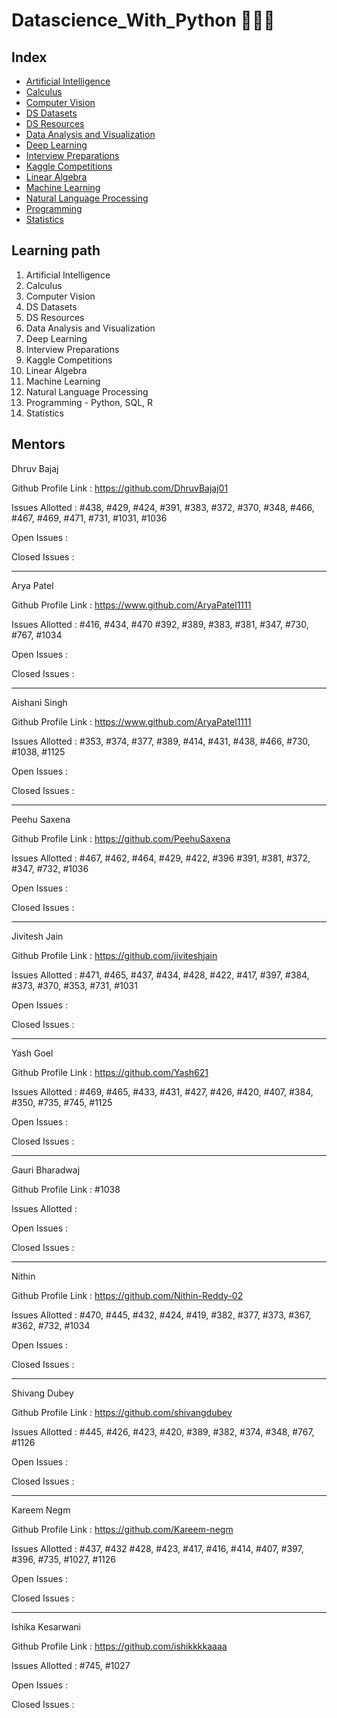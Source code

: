 <h1 align="left">Datascience_With_Python 👨🏻‍💻</h1>

## Index

- [Artificial Intelligence](https://github.com/girlscript/winter-of-contributing/tree/Datascience_With_Python/Datascience_With_Python/Artificial%20Intelligence)
- [Calculus](https://github.com/girlscript/winter-of-contributing/tree/Datascience_With_Python/Datascience_With_Python/Calculus)
- [Computer Vision](https://github.com/girlscript/winter-of-contributing/tree/Datascience_With_Python/Datascience_With_Python/Computer%20Vision)
- [DS Datasets](https://github.com/girlscript/winter-of-contributing/tree/Datascience_With_Python/Datascience_With_Python/DS%20Datasets)
- [DS Resources](https://github.com/girlscript/winter-of-contributing/tree/Datascience_With_Python/Datascience_With_Python/DS%20Resources)
- [Data Analysis and Visualization](https://github.com/girlscript/winter-of-contributing/tree/Datascience_With_Python/Datascience_With_Python/Data%20Analysis%20and%20Visualization)
- [Deep Learning](https://github.com/girlscript/winter-of-contributing/tree/Datascience_With_Python/Datascience_With_Python/Deep%20Learning)
- [Interview Preparations](https://github.com/girlscript/winter-of-contributing/tree/Datascience_With_Python/Datascience_With_Python/Interview%20Preparation)
- [Kaggle Competitions](https://github.com/girlscript/winter-of-contributing/tree/Datascience_With_Python/Datascience_With_Python/Kaggle%20Competitions)
- [Linear Algebra](https://github.com/girlscript/winter-of-contributing/tree/Datascience_With_Python/Datascience_With_Python/Linear%20Algebra)
- [Machine Learning](https://github.com/girlscript/winter-of-contributing/tree/Datascience_With_Python/Datascience_With_Python/Machine%20Learning)
- [Natural Language Processing](https://github.com/girlscript/winter-of-contributing/tree/Datascience_With_Python/Datascience_With_Python/Natural%20Language%20Processing)
- [Programming](https://github.com/girlscript/winter-of-contributing/tree/Datascience_With_Python/Datascience_With_Python/Programming)
- [Statistics](https://github.com/girlscript/winter-of-contributing/tree/Datascience_With_Python/Datascience_With_Python/Statistics)


## Learning path

1. Artificial Intelligence
2. Calculus
3. Computer Vision
4. DS Datasets
5. DS Resources
6. Data Analysis and Visualization
7. Deep Learning
8. Interview Preparations
9. Kaggle Competitions
10. Linear Algebra
11. Machine Learning
12. Natural Language Processing
13. Programming - Python, SQL, R
14. Statistics


## Mentors

Dhruv Bajaj 

Github Profile Link : https://github.com/DhruvBajaj01 

Issues Allotted : #438, #429, #424, #391, #383, #372, #370, #348, #466, #467, #469, #471, #731, #1031, #1036 

Open Issues :

Closed Issues : 

__________________________________________________________________________________________________________________________________

Arya Patel

Github Profile Link : https://www.github.com/AryaPatel1111

Issues Allotted : #416, #434, #470 #392, #389, #383, #381, #347, #730, #767, #1034 

Open Issues :

Closed Issues : 


__________________________________________________________________________________________________________________________________

Aishani Singh

Github Profile Link : https://www.github.com/AryaPatel1111

Issues Allotted : #353, #374, #377, #389, #414, #431, #438, #466, #730, #1038, #1125

Open Issues :

Closed Issues : 


__________________________________________________________________________________________________________________________________

Peehu Saxena

Github Profile Link : https://github.com/PeehuSaxena

Issues Allotted : #467, #462, #464, #429, #422, #396 #391, #381, #372, #347, #732, #1036 

Open Issues :

Closed Issues : 


__________________________________________________________________________________________________________________________________

Jivitesh Jain

Github Profile Link : https://github.com/jiviteshjain 

Issues Allotted : #471, #465, #437, #434, #428, #422, #417, #397, #384, #373, #370, #353, #731, #1031 

Open Issues :

Closed Issues : 


__________________________________________________________________________________________________________________________________

Yash Goel 

Github Profile Link : https://github.com/Yash621

Issues Allotted : #469, #465, #433, #431, #427, #426, #420, #407, #384, #350, #735, #745, #1125 

Open Issues :

Closed Issues : 


__________________________________________________________________________________________________________________________________

Gauri Bharadwaj

Github Profile Link : #1038

Issues Allotted :

Open Issues :

Closed Issues : 


__________________________________________________________________________________________________________________________________

Nithin

Github Profile Link : https://github.com/Nithin-Reddy-02 

Issues Allotted : #470, #445, #432, #424, #419, #382, #377, #373, #367, #362, #732, #1034 

Open Issues :

Closed Issues : 


__________________________________________________________________________________________________________________________________

Shivang Dubey

Github Profile Link : https://github.com/shivangdubey 

Issues Allotted : #445, #426, #423, #420, #389, #382, #374, #348, #767, #1126 

Open Issues :

Closed Issues : 


__________________________________________________________________________________________________________________________________

Kareem Negm

Github Profile Link : https://github.com/Kareem-negm 

Issues Allotted : #437, #432 #428, #423, #417, #416, #414, #407, #397, #396, #735, #1027, #1126 

Open Issues :

Closed Issues : 


__________________________________________________________________________________________________________________________________

Ishika Kesarwani

Github Profile Link : https://github.com/ishikkkkaaaa

Issues Allotted : #745, #1027

Open Issues :

Closed Issues : 




